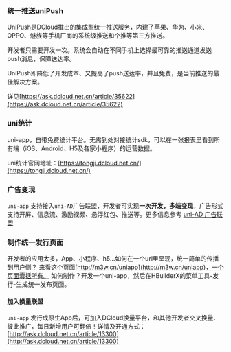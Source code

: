 ### 统一推送uniPush
UniPush是DCloud推出的集成型统一推送服务，内建了苹果、华为、小米、OPPO、魅族等手机厂商的系统级推送和个推等第三方推送。

开发者只需要开发一次。系统会自动在不同手机上选择最可靠的推送通道发送push消息，保障送达率。

UniPush即降低了开发成本、又提高了push送达率，并且免费，是当前推送的最佳解决方案。

详见[https://ask.dcloud.net.cn/article/35622](https://ask.dcloud.net.cn/article/35622)

### uni统计

uni-app，自带免费统计平台。无需到处对接统计sdk，可以在一张报表里看到所有端（iOS、Android、H5及各家小程序）的运营数据。

uni统计官网地址：[https://tongji.dcloud.net.cn/](https://tongji.dcloud.net.cn/) 

### 广告变现

```uni-app``` 支持接入`uni-AD`广告联盟，开发者可实现**一次开发，多端变现**，广告形式支持开屏、信息流、激励视频、悬浮红包、推送等。更多信息参考 [uni-AD 广告联盟](https://uniad.dcloud.net.cn)

### 制作统一发行页面

开发者的应用太多，App、小程序、h5...如何在一个url里呈现，统一简单的传播到用户侧？
来看这个页面[http://m3w.cn/uniapp](http://m3w.cn/uniapp)，一个页面囊括所有。
如何制作？开发一个uni-app，然后在HBuilderX的菜单工具-发行-生成统一发布页面。


#### 加入换量联盟

```uni-app``` 发行成原生App后，可加入DCloud换量平台，和其他开发者交叉换量、彼此推广，每日新增用户可翻倍！详情及开通方式：[http://ask.dcloud.net.cn/article/13300](http://ask.dcloud.net.cn/article/13300)
